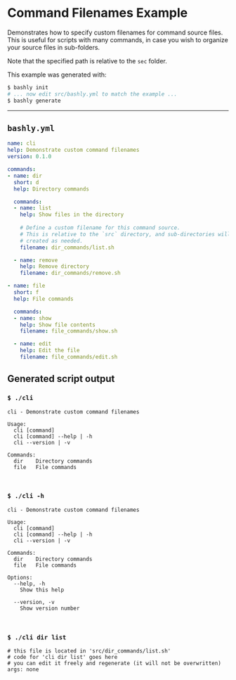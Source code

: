 # Command Filenames Example

Demonstrates how to specify custom filenames for command source files.
This is useful for scripts with many commands, in case you wish to organize
your source files in sub-folders.

Note that the specified path is relative to the `sec` folder.

This example was generated with:

```bash
$ bashly init
# ... now edit src/bashly.yml to match the example ...
$ bashly generate
```

-----

## `bashly.yml`

```yaml
name: cli
help: Demonstrate custom command filenames
version: 0.1.0

commands:
- name: dir
  short: d
  help: Directory commands

  commands:
  - name: list
    help: Show files in the directory
    
    # Define a custom filename for this command source.
    # This is relative to the `src` directory, and sub-directories will be
    # created as needed.
    filename: dir_commands/list.sh

  - name: remove
    help: Remove directory
    filename: dir_commands/remove.sh

- name: file
  short: f
  help: File commands

  commands:
  - name: show
    help: Show file contents
    filename: file_commands/show.sh

  - name: edit
    help: Edit the file
    filename: file_commands/edit.sh
```



## Generated script output

### `$ ./cli`

```shell
cli - Demonstrate custom command filenames

Usage:
  cli [command]
  cli [command] --help | -h
  cli --version | -v

Commands:
  dir    Directory commands
  file   File commands



```

### `$ ./cli -h`

```shell
cli - Demonstrate custom command filenames

Usage:
  cli [command]
  cli [command] --help | -h
  cli --version | -v

Commands:
  dir    Directory commands
  file   File commands

Options:
  --help, -h
    Show this help

  --version, -v
    Show version number



```

### `$ ./cli dir list`

```shell
# this file is located in 'src/dir_commands/list.sh'
# code for 'cli dir list' goes here
# you can edit it freely and regenerate (it will not be overwritten)
args: none


```



